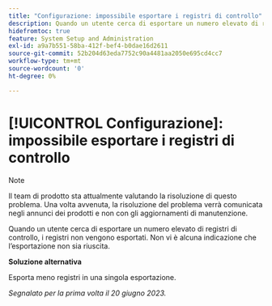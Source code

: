 ```yaml
---
title: "Configurazione: impossibile esportare i registri di controllo"
description: Quando un utente cerca di esportare un numero elevato di registri di controllo, i registri non vengono esportati. Non vi è alcuna indicazione che l’esportazione non sia riuscita.
hidefromtoc: true
feature: System Setup and Administration
exl-id: a9a7b551-58ba-412f-bef4-b0dae16d2611
source-git-commit: 52b204d63eda7752c90a4481aa2050e695cd4cc7
workflow-type: tm+mt
source-wordcount: '0'
ht-degree: 0%

---
```


# [!UICONTROL Configurazione]: impossibile esportare i registri di controllo

>[!NOTE]
>
>Il team di prodotto sta attualmente valutando la risoluzione di questo problema. Una volta avvenuta, la risoluzione del problema verrà comunicata negli annunci dei prodotti e non con gli aggiornamenti di manutenzione.

Quando un utente cerca di esportare un numero elevato di registri di controllo, i registri non vengono esportati. Non vi è alcuna indicazione che l’esportazione non sia riuscita.

**Soluzione alternativa**

Esporta meno registri in una singola esportazione.

_Segnalato per la prima volta il 20 giugno 2023._

